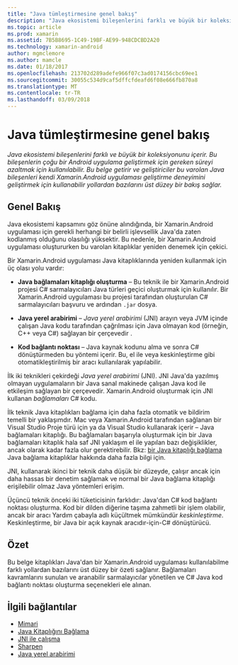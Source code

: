```yaml
---
title: "Java tümleştirmesine genel bakış"
description: "Java ekosistemi bileşenlerini farklı ve büyük bir koleksiyonunu içerir. Bu bileşenlerin çoğu bir Android uygulama geliştirmek için gereken süreyi azaltmak için kullanılabilir. Bu belge getirir ve geliştiriciler bu varolan Java bileşenleri kendi Xamarin.Android uygulaması geliştirme deneyimini geliştirmek için kullanabilir yollardan bazılarını üst düzey bir bakış sağlar."
ms.topic: article
ms.prod: xamarin
ms.assetid: 7B5B8695-1C49-19BF-AE99-948CDCBD2A20
ms.technology: xamarin-android
author: mgmclemore
ms.author: mamcle
ms.date: 01/18/2017
ms.openlocfilehash: 213702d289adefe966f07c3ad0174156cbc69ee1
ms.sourcegitcommit: 30055c534d9caf5dffcfdeafd6f08e666fb870a8
ms.translationtype: MT
ms.contentlocale: tr-TR
ms.lasthandoff: 03/09/2018
---
```

# <a name="java-integration-overview"></a>Java tümleştirmesine genel bakış

_Java ekosistemi bileşenlerini farklı ve büyük bir koleksiyonunu içerir. Bu bileşenlerin çoğu bir Android uygulama geliştirmek için gereken süreyi azaltmak için kullanılabilir. Bu belge getirir ve geliştiriciler bu varolan Java bileşenleri kendi Xamarin.Android uygulaması geliştirme deneyimini geliştirmek için kullanabilir yollardan bazılarını üst düzey bir bakış sağlar._


## <a name="overview"></a>Genel Bakış

Java ekosistemi kapsamını göz önüne alındığında, bir Xamarin.Android uygulaması için gerekli herhangi bir belirli işlevsellik Java'da zaten kodlanmış olduğunu olasılığı yüksektir. Bu nedenle, bir Xamarin.Android uygulaması oluştururken bu varolan kitaplıklar yeniden denemek için çekici. 

Bir Xamarin.Android uygulaması Java kitaplıklarında yeniden kullanmak için üç olası yolu vardır: 

-   **Java bağlamaları kitaplığı oluşturma** &ndash; Bu teknik ile bir Xamarin.Android projesi C# sarmalayıcıları Java türleri geçici oluşturmak için kullanılır. Bir Xamarin.Android uygulaması bu projesi tarafından oluşturulan C# sarmalayıcıları başvuru ve ardından `.jar` dosya. 

-   **Java yerel arabirimi** &ndash; *Java yerel* *arabirimi* (JNI) arayın veya JVM içinde çalışan Java kodu tarafından çağrılması için Java olmayan kod (örneğin, C++ veya C#) sağlayan bir çerçevedir . 

-   **Kod bağlantı noktası** &ndash; Java kaynak kodunu alma ve sonra C# dönüştürmeden bu yöntemi içerir. Bu, el ile veya keskinleştirme gibi otomatikleştirilmiş bir aracı kullanılarak yapılabilir. 

İlk iki teknikleri çekirdeği *Java yerel arabirimi* (JNI). JNI Java'da yazılmış olmayan uygulamaların bir Java sanal makinede çalışan Java kod ile etkileşim sağlayan bir çerçevedir. Xamarin.Android oluşturmak için JNI kullanan *bağlamaları* C# kodu. 

İlk teknik Java kitaplıkları bağlama için daha fazla otomatik ve bildirim temelli bir yaklaşımdır. Mac veya Xamarin.Android tarafından sağlanan bir Visual Studio Proje türü için ya da Visual Studio kullanarak içerir &ndash; Java bağlamaları kitaplığı. Bu bağlamaları başarıyla oluşturmak için bir Java bağlamaları kitaplık hala saf JNI yaklaşım el ile yapılan bazı değişiklikler, ancak olarak kadar fazla olur gerektirebilir. Bkz: [bir Java kitaplığı bağlama](~/android/platform/binding-java-library/index.md) Java bağlama kitaplıklar hakkında daha fazla bilgi için. 

JNI, kullanarak ikinci bir teknik daha düşük bir düzeyde, çalışır ancak için daha hassas bir denetim sağlamak ve normal bir Java bağlama kitaplığı erişilebilir olmaz Java yöntemleri erişim. 

Üçüncü teknik önceki iki tüketicisinin farklıdır: Java'dan C# kod bağlantı noktası oluşturma. Kod bir dilden diğerine taşıma zahmetli bir işlem olabilir, ancak bir aracı Yardım çabayla adlı küçültmek mümkündür *keskinleştirme*. Keskinleştirme, bir Java bir açık kaynak aracıdır-için-C# dönüştürücü. 



## <a name="summary"></a>Özet

Bu belge kitaplıkları Java'dan bir Xamarin.Android uygulaması kullanılabilme farklı yollardan bazılarını üst düzey bir özeti sağlanır. Bağlamaları kavramlarını sunulan ve aranabilir sarmalayıcılar yönetilen ve C# Java kod bağlantı noktası oluşturma seçenekleri ele alınan. 


## <a name="related-links"></a>İlgili bağlantılar

- [Mimari](~/android/internals/architecture.md)
- [Java Kitaplığını Bağlama](~/android/platform/binding-java-library/index.md)
- [JNI ile çalışma](~/android/platform/java-integration/working-with-jni.md)
- [Sharpen](https://github.com/slluis/sharpen)
- [Java yerel arabirimi](http://docs.oracle.com/javase/7/docs/technotes~/jni/index.html)
